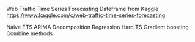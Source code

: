 Web Traffic Time Series Forecasting 
Dateframe from Kaggle
https://www.kaggle.com/c/web-traffic-time-series-forecasting

Naive
ETS
ARIMA
Decomposition
Regression
Hard TS
Gradient boosting
Combine methods
